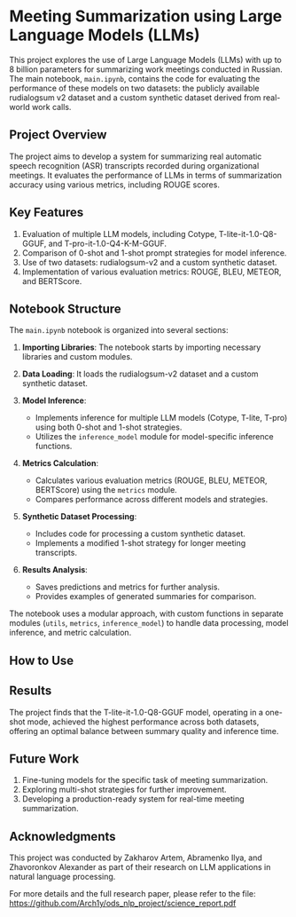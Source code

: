 # Meeting Summarization using Large Language Models (LLMs)

This project explores the use of Large Language Models (LLMs) with up to 8 billion parameters for summarizing work meetings conducted in Russian. The main notebook, `main.ipynb`, contains the code for evaluating the performance of these models on two datasets: the publicly available rudialogsum v2 dataset and a custom synthetic dataset derived from real-world work calls.

## Project Overview

The project aims to develop a system for summarizing real automatic speech recognition (ASR) transcripts recorded during organizational meetings. It evaluates the performance of LLMs in terms of summarization accuracy using various metrics, including ROUGE scores.

## Key Features

1. Evaluation of multiple LLM models, including Cotype, T-lite-it-1.0-Q8-GGUF, and T-pro-it-1.0-Q4-K-M-GGUF.
2. Comparison of 0-shot and 1-shot prompt strategies for model inference.
3. Use of two datasets: rudialogsum-v2 and a custom synthetic dataset.
4. Implementation of various evaluation metrics: ROUGE, BLEU, METEOR, and BERTScore.

## Notebook Structure

The `main.ipynb` notebook is organized into several sections:

1. **Importing Libraries**: The notebook starts by importing necessary libraries and custom modules.

2. **Data Loading**: It loads the rudialogsum-v2 dataset and a custom synthetic dataset.

3. **Model Inference**: 
   - Implements inference for multiple LLM models (Cotype, T-lite, T-pro) using both 0-shot and 1-shot strategies.
   - Utilizes the `inference_model` module for model-specific inference functions.

4. **Metrics Calculation**: 
   - Calculates various evaluation metrics (ROUGE, BLEU, METEOR, BERTScore) using the `metrics` module.
   - Compares performance across different models and strategies.

5. **Synthetic Dataset Processing**: 
   - Includes code for processing a custom synthetic dataset.
   - Implements a modified 1-shot strategy for longer meeting transcripts.

6. **Results Analysis**: 
   - Saves predictions and metrics for further analysis.
   - Provides examples of generated summaries for comparison.

The notebook uses a modular approach, with custom functions in separate modules (`utils`, `metrics`, `inference_model`) to handle data processing, model inference, and metric calculation.

## How to Use


## Results

The project finds that the T-lite-it-1.0-Q8-GGUF model, operating in a one-shot mode, achieved the highest performance across both datasets, offering an optimal balance between summary quality and inference time.

## Future Work

1. Fine-tuning models for the specific task of meeting summarization.
2. Exploring multi-shot strategies for further improvement.
3. Developing a production-ready system for real-time meeting summarization.

## Acknowledgments

This project was conducted by Zakharov Artem, Abramenko Ilya, and Zhavoronkov Alexander as part of their research on LLM applications in natural language processing.

For more details and the full research paper, please refer to the file: https://github.com/Arch1y/ods_nlp_project/science_report.pdf
